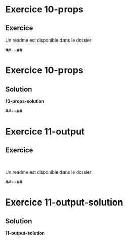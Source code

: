 <!-- .slide: class="exercice" -->
# Exercice 10-props
## Exercice
Un readme est disponible dans le dossier
<!-- .element: class="bold full-center"-->


##==##

<!-- .slide: class="exercice" -->
# Exercice 10-props
## Solution
**10-props-solution**
<!-- .element: class="bold full-center" -->

##==##

<!-- .slide: class="exercice" -->
# Exercice 11-output
## Exercice
<br>

Un readme est disponible dans le dossier
<!-- .element: class="bold full-center"-->

 ##==##

 <!-- .slide: class="exercice" -->
 # Exercice 11-output-solution
 ## Solution
**11-output-solution**
<!-- .element: class="full-center" -->
